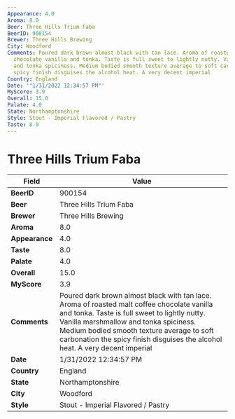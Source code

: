 ```yaml
---
Appearance: 4.0
Aroma: 8.0
Beer: Three Hills Trium Faba
BeerID: 900154
Brewer: Three Hills Brewing
City: Woodford
Comments: Poured dark brown almost black with tan lace. Aroma of roasted malt coffee
  chocolate vanilla and tonka. Taste is full sweet to lightly nutty. Vanilla marshmallow
  and tonka spiciness. Medium bodied smooth texture average to soft carbonation the
  spicy finish disguises the alcohol heat. A very decent imperial
Country: England
Date: '"1/31/2022 12:34:57 PM"'
MyScore: 3.9
Overall: 15.0
Palate: 4.0
State: Northamptonshire
Style: Stout - Imperial Flavored / Pastry
Taste: 8.0
---
```


# Three Hills Trium Faba

| Field         | Value |
|---------------|-------|
| **BeerID** | 900154 |
| **Beer** | Three Hills Trium Faba |
| **Brewer** | Three Hills Brewing |
| **Aroma** | 8.0 |
| **Appearance** | 4.0 |
| **Taste** | 8.0 |
| **Palate** | 4.0 |
| **Overall** | 15.0 |
| **MyScore** | 3.9 |
| **Comments** | Poured dark brown almost black with tan lace. Aroma of roasted malt coffee chocolate vanilla and tonka. Taste is full sweet to lightly nutty. Vanilla marshmallow and tonka spiciness. Medium bodied smooth texture average to soft carbonation the spicy finish disguises the alcohol heat. A very decent imperial |
| **Date** | 1/31/2022 12:34:57 PM |
| **Country** | England |
| **State** | Northamptonshire |
| **City** | Woodford |
| **Style** | Stout - Imperial Flavored / Pastry |

